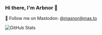 ### Hi there, I'm Arbnor 👋

🐘 Follow me on Mastodon: <a rel="me" href="https://mas.to/@masnor">@masnor@mas.to</a>

![GitHub Stats](https://github-readme-stats.vercel.app/api?username=codenor&theme=radical)
